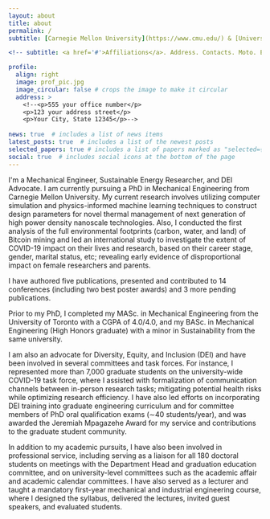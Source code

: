 ```yaml
---
layout: about
title: about
permalink: /
subtitle: [Carnegie Mellon University](https://www.cmu.edu/) & [University of Toronto ](https://www.utoronto.ca/)

<!-- subtitle: <a href='#'>Affiliations</a>. Address. Contacts. Moto. Etc. -->

profile:
  align: right
  image: prof_pic.jpg
  image_circular: false # crops the image to make it circular
  address: >
    <!--<p>555 your office number</p>
    <p>123 your address street</p>
    <p>Your City, State 12345</p>-->
    
news: true  # includes a list of news items
latest_posts: true  # includes a list of the newest posts
selected_papers: true # includes a list of papers marked as "selected={true}"
social: true  # includes social icons at the bottom of the page
---
```


I'm a Mechanical Engineer, Sustainable Energy Researcher, and DEI Advocate. I am currently pursuing a PhD in Mechanical Engineering from Carnegie Mellon University. My current research involves utilizing computer simulation and physics-informed machine learning techniques to construct design parameters for novel thermal management of next generation of high power density nanoscale technologies. Also, I conducted the first analysis of the full environmental footprints (carbon, water, and land) of Bitcoin mining and led an international study to investigate the extent of COVID-19 impact on their lives and research, based
on their career stage, gender, marital status, etc; revealing early evidence of disproportional impact on female researchers and parents.

I have authored five publications, presented and contributed to 14 conferences (including two best poster awards) and 3 more pending publications.

Prior to my PhD, I completed my MASc. in Mechanical Engineering from the University of Toronto with a CGPA of 4.0/4.0, and my BASc. in Mechanical Engineering (High Honors graduate) with a minor in Sustainability from the same university. 

I am also an advocate for Diversity, Equity, and Inclusion (DEI) and have been involved in several committees and task forces. For instance, I represented more than 7,000 graduate students on the university-wide COVID-19 task force, where I assisted with formalization of communication channels between in-person research tasks; mitigating potential health risks while optimizing research efficiency. I have also led efforts on incorporating DEI training into graduate engineering curriculum and for committee members of PhD oral qualification exams (∼40 students/year), and was awarded the Jeremiah Mpagazehe Award for my service and contributions to the graduate student community.

In addition to my academic pursuits, I have also been involved in professional service, including serving as a liaison for all 180 doctoral students on meetings with the Department Head and graduation education committee, and on university-level committees such as the academic affair and academic calendar committees. I have also served as a lecturer and taught a mandatory first-year mechanical and industrial engineering course, where I designed the syllabus, delivered the lectures, invited guest speakers, and evaluated students.



<!-- 
Write your biography here. Tell the world about yourself. Link to your favorite [subreddit](http://reddit.com). You can put a picture in, too. The code is already in, just name your picture `prof_pic.jpg` and put it in the `img/` folder.

Put your address / P.O. box / other info right below your picture. You can also disable any of these elements by editing `profile` property of the YAML header of your `_pages/about.md`. Edit `_bibliography/papers.bib` and Jekyll will render your [publications page](/al-folio/publications/) automatically.

Link to your social media connections, too. This theme is set up to use [Font Awesome icons](http://fortawesome.github.io/Font-Awesome/) and [Academicons](https://jpswalsh.github.io/academicons/), like the ones below. Add your Facebook, Twitter, LinkedIn, Google Scholar, or just disable all of them.
 -->

